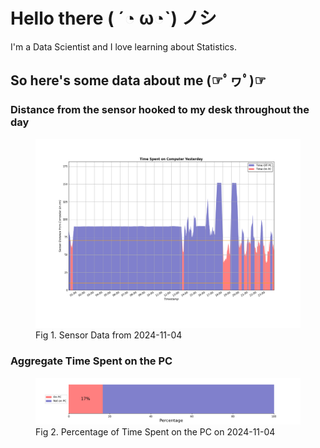 
# Hello there ( ´◔ ω◔`) ノシ

I'm a Data Scientist and I love learning about Statistics.

## So here's some data about me (☞ﾟヮﾟ)☞


### Distance from the sensor hooked to my desk throughout the day
<figure>
  <picture>
    <source media="(prefers-color-scheme: dark)" srcset="Pi/readme/graphs/lineplot/dark-plot-2024-11-04.png">
    <source media="(prefers-color-scheme: light)" srcset="Pi/readme/graphs/lineplot/light-plot-2024-11-04.png">
    <img alt="Shows a black logo in light color mode and a white one in dark color mode." src="Pi/readme/graphs/lineplot/light-plot-2024-11-04.png">
  </picture>
  <figcaption>Fig 1. Sensor Data from 2024-11-04</figcaption>
</figure>



### Aggregate Time Spent on the PC
<figure>
  <picture>
    <source media="(prefers-color-scheme: dark)" srcset="Pi/readme/graphs/barplot/dark-plot-2024-11-04.png">
    <source media="(prefers-color-scheme: light)" srcset="Pi/readme/graphs/barplot/light-plot-2024-11-04.png">
    <img alt="Shows a black logo in light color mode and a white one in dark color mode." src="Pi/readme/graphs/barplot/light-plot-2024-11-04.png">
  </picture>
  <figcaption>Fig 2. Percentage of Time Spent on the PC on 2024-11-04</figcaption>
</figure>
